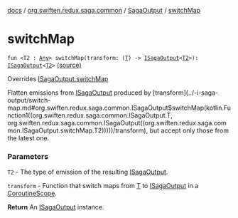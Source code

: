 [docs](../../index.md) / [org.swiften.redux.saga.common](../index.md) / [SagaOutput](index.md) / [switchMap](./switch-map.md)

# switchMap

`fun <T2 : `[`Any`](https://kotlinlang.org/api/latest/jvm/stdlib/kotlin/-any/index.html)`> switchMap(transform: (`[`T`](index.md#T)`) -> `[`ISagaOutput`](../-i-saga-output/index.md)`<`[`T2`](switch-map.md#T2)`>): `[`ISagaOutput`](../-i-saga-output/index.md)`<`[`T2`](switch-map.md#T2)`>` [(source)](https://github.com/protoman92/KotlinRedux/tree/master/common\common-saga\src\main\kotlin/org/swiften/redux/saga/common/SagaOutput.kt#L94)

Overrides [ISagaOutput.switchMap](../-i-saga-output/switch-map.md)

Flatten emissions from [ISagaOutput](../-i-saga-output/index.md) produced by [transform](../-i-saga-output/switch-map.md#org.swiften.redux.saga.common.ISagaOutput$switchMap(kotlin.Function1((org.swiften.redux.saga.common.ISagaOutput.T, org.swiften.redux.saga.common.ISagaOutput((org.swiften.redux.saga.common.ISagaOutput.switchMap.T2)))))/transform), but accept only those from
the latest one.

### Parameters

`T2` - The type of emission of the resulting [ISagaOutput](../-i-saga-output/index.md).

`transform` - Function that switch maps from [T](../-i-saga-output/index.md#T) to [ISagaOutput](../-i-saga-output/index.md) in a [CoroutineScope](#).

**Return**
An [ISagaOutput](../-i-saga-output/index.md) instance.

